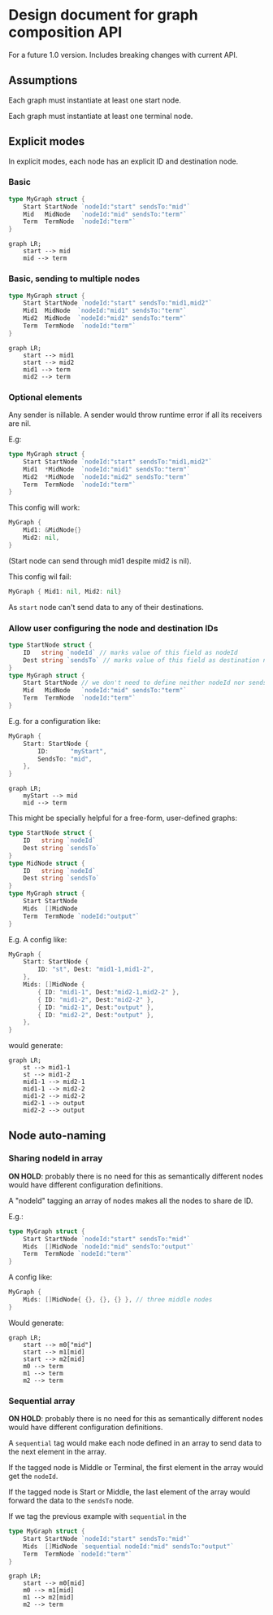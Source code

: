 # Design document for graph composition API

For a future 1.0 version. Includes breaking changes with current API.

## Assumptions

Each graph must instantiate at least one start node.

Each graph must instantiate at least one terminal node.


## Explicit modes

In explicit modes, each node has an explicit ID and destination node.

### Basic

```go
type MyGraph struct {
    Start StartNode `nodeId:"start" sendsTo:"mid"`
    Mid   MidNode   `nodeId:"mid" sendsTo:"term"`
    Term  TermNode  `nodeId:"term"`
}
```

```mermaid
graph LR;
    start --> mid
    mid --> term
```

### Basic, sending to multiple nodes

```go
type MyGraph struct {
    Start StartNode `nodeId:"start" sendsTo:"mid1,mid2"`
    Mid1  MidNode  `nodeId:"mid1" sendsTo:"term"`
    Mid2  MidNode  `nodeId:"mid2" sendsTo:"term"`
    Term  TermNode  `nodeId:"term"`
}
```

```mermaid
graph LR;
    start --> mid1
    start --> mid2
    mid1 --> term
    mid2 --> term
```

### Optional elements

Any sender is nillable. 
A sender would throw runtime error if all its receivers are nil.

E.g:
```go
type MyGraph struct {
    Start StartNode `nodeId:"start" sendsTo:"mid1,mid2"`
    Mid1  *MidNode  `nodeId:"mid1" sendsTo:"term"`
    Mid2  *MidNode  `nodeId:"mid2" sendsTo:"term"`
    Term  TermNode  `nodeId:"term"`
}
```

This config will work:
```go
MyGraph {
    Mid1: &MidNode{}
    Mid2: nil,
}
```
(Start node can send through mid1 despite mid2 is nil).

This config wil fail:
```go
MyGraph { Mid1: nil, Mid2: nil}
```

As `start` node can't send data to any of their destinations.


### Allow user configuring the node and destination IDs

```go
type StartNode struct {
    ID   string `nodeId` // marks value of this field as nodeId
    Dest string `sendsTo` // marks value of this field as destination node Id
}
type MyGraph struct {
    Start StartNode // we don't need to define neither nodeId nor sendsTo here
    Mid   MidNode   `nodeId:"mid" sendsTo:"term"`
    Term  TermNode  `nodeId:"term"`
}
```

E.g. for a configuration like:
```go
MyGraph {
    Start: StartNode {
        ID:      "myStart",
        SendsTo: "mid",
    },
}
```

```mermaid
graph LR;
    myStart --> mid
    mid --> term
```

This might be specially helpful for a free-form, user-defined graphs:

```go
type StartNode struct {
    ID   string `nodeId`
    Dest string `sendsTo`
}
type MidNode struct {
    ID   string `nodeId`
    Dest string `sendsTo`
}
type MyGraph struct {
    Start StartNode
    Mids  []MidNode
    Term  TermNode `nodeId:"output"`
}
```

E.g. A config like:

```go
MyGraph {
    Start: StartNode {
        ID: "st", Dest: "mid1-1,mid1-2",
    },
    Mids: []MidNode {
        { ID: "mid1-1", Dest:"mid2-1,mid2-2" },
        { ID: "mid1-2", Dest:"mid2-2" },
        { ID: "mid2-1", Dest:"output" },
        { ID: "mid2-2", Dest:"output" },
    },
}
```

would generate:

```mermaid
graph LR;
    st --> mid1-1
    st --> mid1-2
    mid1-1 --> mid2-1
    mid1-1 --> mid2-2
    mid1-2 --> mid2-2
    mid2-1 --> output
    mid2-2 --> output
```

## Node auto-naming

### Sharing nodeId in array

**ON HOLD**: probably there is no need for this as semantically different nodes
would have different configuration definitions.

A "nodeId" tagging an array of nodes makes all the nodes to share de ID.

E.g.:

```go
type MyGraph struct {
    Start StartNode `nodeId:"start" sendsTo:"mid"`
    Mids  []MidNode `nodeId:"mid" sendsTo:"output"`
    Term  TermNode `nodeId:"term"`
}
```

A config like:

```go
MyGraph {
    Mids: []MidNode{ {}, {}, {} }, // three middle nodes
}
```

Would generate:

```mermaid
graph LR;
    start --> m0["mid"]
    start --> m1[mid]
    start --> m2[mid]
    m0 --> term
    m1 --> term
    m2 --> term
```

### Sequential array

**ON HOLD**: probably there is no need for this as semantically different nodes
would have different configuration definitions.

A `sequential` tag would make each node defined in an array to send data to the next element in the array.

If the tagged node is Middle or Terminal, the first element in the array would get the `nodeId`.

If the tagged node is Start or Middle, the last element of the array would forward the data to the `sendsTo` node.

If we tag the previous example with `sequential` in the

```go
type MyGraph struct {
    Start StartNode `nodeId:"start" sendsTo:"mid"`
    Mids  []MidNode `sequential nodeId:"mid" sendsTo:"output"`
    Term  TermNode `nodeId:"term"`
}
```

```mermaid
graph LR;
    start --> m0[mid]
    m0 --> m1[mid]
    m1 --> m2[mid]
    m2 --> term
```